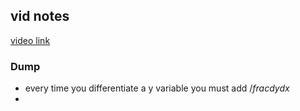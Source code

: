 ## vid notes 
[video link ](https://www.youtube.com/watch?v=xbviQHhU1rA)


### Dump

- every time you differentiate a y variable you must add $/frac{dy}{dx}$
- 
